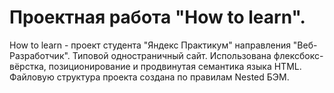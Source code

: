 # Проектная работа "How to learn".
How to learn - проект студента "Яндекс Практикум" направления "Веб-Разработчик".
Типовой одностраничный сайт.
Использована флексбокс-вёрстка, позиционирование и продвинутая семантика языка HTML. Файловую структура проекта создана по правилам Nested БЭМ. 
